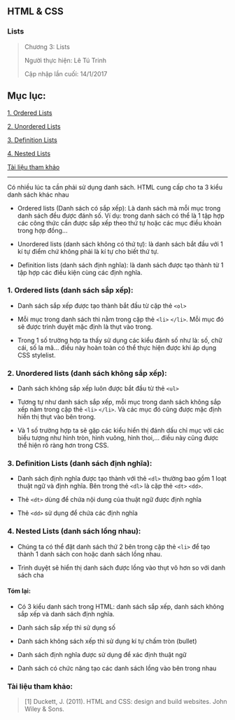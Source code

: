 ## HTML & CSS

### Lists

> Chương 3: Lists
>
> Người thực hiện: Lê Tú Trinh
>
> Cập nhập lần cuối: 14/1/2017

## Mục lục:

[1. Ordered Lists](#1)

[2. Unordered Lists](#2)

[3. Definition Lists](#3)

[4. Nested Lists](#4)

[Tài liệu tham khảo](#5)

***

Có nhiều lúc ta cần phải sử dụng danh sách. HTML cung cấp cho ta 3 kiểu danh sách khác nhau

- Ordered lists (Danh sách có sắp xếp): Là danh sách mà mỗi mục trong danh sách đều được đánh số. Ví dụ: trong danh sách có thể là 1 tập hợp các công thức cần được sắp xếp theo thứ tự hoặc các mục điều khoản trong hợp đồng...

- Unordered lists (danh sách không có thứ tự): là danh sách bắt đầu với 1 kí tự điểm chứ không phải là kí tự cho biết thứ tự.

- Definition lists (danh sách định nghĩa): là danh sách được tạo thành từ 1 tập hợp các điều kiện cùng các định nghĩa.

<a name="1"></a>
### 1. Ordered lists (danh sách sắp xếp):

- Danh sách sắp xếp được tạo thành bắt đầu từ cặp thẻ `<ol>` 

- Mỗi mục trong danh sách thì nằm trong cặp thẻ `<li>` `</li>`. Mỗi mục đó sẽ được trình duyệt mặc định là thụt vào trong.

- Trong 1 số trường hợp ta thấy sử dụng các kiểu đánh số như là: số, chữ cái, số la mã... điều này hoàn toàn có thể thực hiện được khi áp dụng CSS stylelist.

<a name="2"></a>
### 2. Unordered lists (danh sách không sắp xếp):

- Danh sách không sắp xếp luôn được bắt đầu từ thẻ `<ul>`

- Tương tự như danh sách sắp xếp, mỗi mục trong danh sách không sắp xếp nằm trong cặp thẻ `<li>` `</li>`. Và các mục đó cũng được mặc định hiển thị thụt vào bên trong.

- Và 1 số trường hợp ta sẽ gặp các kiểu hiển thị đánh dấu chỉ mục với các biểu tượng như hình tròn, hình vuông, hình thoi,... điều này cũng được thể hiện rõ ràng hơn trong CSS.

<a name="3"></a>
### 3. Definition Lists (danh sách định nghĩa):

- Danh sách định nghĩa được tạo thành với thẻ `<dl>` thường bao gồm 1 loạt thuật ngữ và định nghĩa. Bên trong thẻ `<dl>` là cặp thẻ `<dt>` `<dd>`.
 
- Thẻ `<dt>` dùng để chứa nội dung của thuật ngữ được định nghĩa

- Thẻ `<dd>` sử dụng để chứa các định nghĩa

<a name="4"></a>
### 4. Nested Lists (danh sách lồng nhau):

- Chúng ta có thể đặt danh sách thứ 2 bên trong cặp thẻ `<li>` để tạo thành 1 danh sách con hoặc danh sách lồng nhau.

- Trình duyệt sẽ hiển thị danh sách được lồng vào thụt vô hơn so với danh sách cha

#### Tóm lại:

- Có 3 kiểu danh sách trong HTML: danh sách sắp xếp, danh sách không sắp xếp và danh sách định nghĩa.

- Danh sách sắp xếp thì sử dụng số

- Danh sách không sách xếp thì sử dụng kí tự chấm tròn (bullet)

- Danh sách định nghĩa được sử dụng để xác định thuật ngữ

- Danh sách có chức năng tạo các danh sách lồng vào bên trong nhau

<a name="5"></a>
### Tài liệu tham khảo:

> [1] Duckett, J. (2011). HTML and CSS: design and build websites. John Wiley & Sons.
